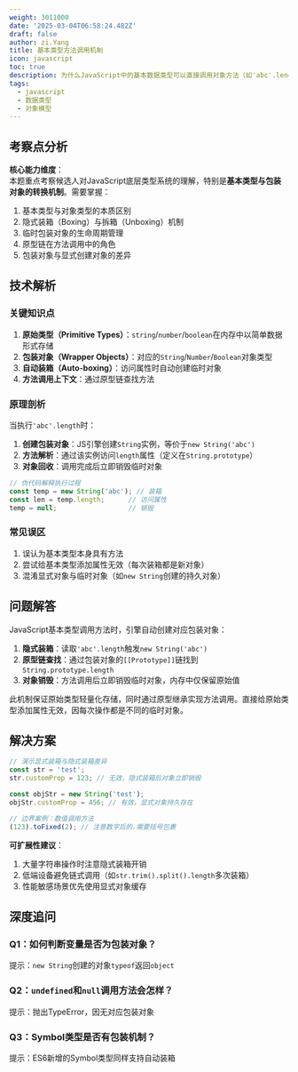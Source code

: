 ```yaml
---
weight: 3011000
date: '2025-03-04T06:58:24.482Z'
draft: false
author: zi.Yang
title: 基本类型方法调用机制
icon: javascript
toc: true
description: 为什么JavaScript中的基本数据类型可以直接调用对象方法（如'abc'.length）？请详细说明其底层实现机制和临时包装对象的创建销毁过程。
tags:
  - javascript
  - 数据类型
  - 对象模型
---
```


## 考察点分析

**核心能力维度**：  
本题重点考察候选人对JavaScript底层类型系统的理解，特别是**基本类型与包装对象的转换机制**。需要掌握：

1. 基本类型与对象类型的本质区别
2. 隐式装箱（Boxing）与拆箱（Unboxing）机制
3. 临时包装对象的生命周期管理
4. 原型链在方法调用中的角色
5. 包装对象与显式创建对象的差异

## 技术解析

### 关键知识点

1. **原始类型（Primitive Types）**：`string`/`number`/`boolean`在内存中以简单数据形式存储
2. **包装对象（Wrapper Objects）**：对应的`String`/`Number`/`Boolean`对象类型
3. **自动装箱（Auto-boxing）**：访问属性时自动创建临时对象
4. **方法调用上下文**：通过原型链查找方法

### 原理剖析

当执行`'abc'.length`时：

1. **创建包装对象**：JS引擎创建`String`实例，等价于`new String('abc')`
2. **方法解析**：通过该实例访问`length`属性（定义在`String.prototype`）
3. **对象回收**：调用完成后立即销毁临时对象

```javascript
// 伪代码解释执行过程
const temp = new String('abc'); // 装箱
const len = temp.length;      // 访问属性
temp = null;                  // 销毁
```

### 常见误区

1. 误认为基本类型本身具有方法
2. 尝试给基本类型添加属性无效（每次装箱都是新对象）
3. 混淆显式对象与临时对象（如`new String`创建的持久对象）

## 问题解答

JavaScript基本类型调用方法时，引擎自动创建对应包装对象：  

1. **隐式装箱**：读取`'abc'.length`触发`new String('abc')`  
2. **原型链查找**：通过包装对象的`[[Prototype]]`链找到`String.prototype.length`  
3. **对象销毁**：方法调用后立即销毁临时对象，内存中仅保留原始值  

此机制保证原始类型轻量化存储，同时通过原型继承实现方法调用。直接给原始类型添加属性无效，因每次操作都是不同的临时对象。

## 解决方案

```javascript
// 演示显式装箱与隐式装箱差异
const str = 'test';
str.customProp = 123; // 无效，隐式装箱后对象立即销毁

const objStr = new String('test');
objStr.customProp = 456; // 有效，显式对象持久存在

// 边界案例：数值调用方法
(123).toFixed(2); // 注意数字后的.需要括号包裹
```

**可扩展性建议**：  

1. 大量字符串操作时注意隐式装箱开销  
2. 低端设备避免链式调用（如`str.trim().split().length`多次装箱）
3. 性能敏感场景优先使用显式对象缓存

## 深度追问

### Q1：如何判断变量是否为包装对象？

提示：`new String`创建的对象`typeof`返回`object`

### Q2：`undefined`和`null`调用方法会怎样？

提示：抛出TypeError，因无对应包装对象

### Q3：Symbol类型是否有包装机制？

提示：ES6新增的Symbol类型同样支持自动装箱
